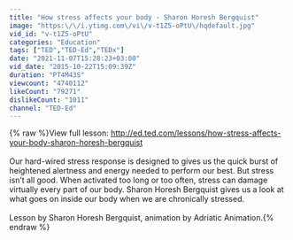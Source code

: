 ```yaml
---
title: "How stress affects your body - Sharon Horesh Bergquist"
image: "https:\/\/i.ytimg.com\/vi\/v-t1Z5-oPtU\/hqdefault.jpg"
vid_id: "v-t1Z5-oPtU"
categories: "Education"
tags: ["TED","TED-Ed","TEDx"]
date: "2021-11-07T15:28:23+03:00"
vid_date: "2015-10-22T15:09:39Z"
duration: "PT4M43S"
viewcount: "4740112"
likeCount: "79271"
dislikeCount: "1011"
channel: "TED-Ed"
---
```

{% raw %}View full lesson: <a rel="nofollow" target="blank" href="http://ed.ted.com/lessons/how-stress-affects-your-body-sharon-horesh-bergquist">http://ed.ted.com/lessons/how-stress-affects-your-body-sharon-horesh-bergquist</a><br /><br /> Our hard-wired stress response is designed to gives us the quick burst of heightened alertness and energy needed to perform our best. But stress isn’t all good. When activated too long or too often, stress can damage virtually every part of our body. Sharon Horesh Bergquist gives us a look at what goes on inside our body when we are chronically stressed.<br /><br />Lesson by Sharon Horesh Bergquist, animation by Adriatic Animation.{% endraw %}
